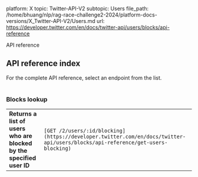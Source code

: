 platform: X
topic: Twitter-API-V2
subtopic: Users
file_path: /home/bhuang/nlp/rag-race-challenge2-2024/platform-docs-versions/X_Twitter-API-V2/Users.md
url: https://developer.twitter.com/en/docs/twitter-api/users/blocks/api-reference

API reference

## API reference index

For the complete API reference, select an endpoint from the list.  
 

### Blocks lookup

|     |     |
| --- | --- |
| **Returns a list of users who are blocked by the specified user ID** | `[GET /2/users/:id/blocking](https://developer.twitter.com/en/docs/twitter-api/users/blocks/api-reference/get-users-blocking)` |